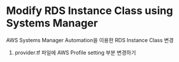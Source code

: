 # Modify RDS Instance Class using Systems Manager

AWS Systems Manager Automation을 이용한 RDS Instance Class 변경

1. provider.tf 파일에 AWS Profile setting 부분 변경하기
